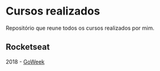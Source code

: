 # Cursos realizados
Repositório que reune todos os cursos realizados por mim.

## Rocketseat

2018 - [GoWeek](https://github.com/felipebbarbosa/curso-rocketseat_goweek-2018)
